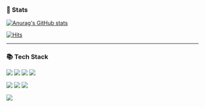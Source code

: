 ### :seedling: Stats
[![Anurag's GitHub stats](https://github-readme-stats.vercel.app/api?username=gomshin&show_icons=true&theme=radical)](https://github.com/anuraghazra/github-readme-stats)

[![Hits](https://hits.seeyoufarm.com/api/count/incr/badge.svg?url=https%3A%2F%2Fgithub.com%2Fgomshin&count_bg=%2379C83D&title_bg=%23555555&icon=hotels-dot-com.svg&icon_color=%23E7E7E7&title=hits&edge_flat=false)](https://hits.seeyoufarm.com)

---

### :books: Tech Stack
<img src="https://img.shields.io/badge/Javascript-F7DF1E?style=flat&logo=Javascript&logoColor=white"/> <img src="https://img.shields.io/badge/Typescript-3766AB?style=flat&logo=Typescript&logoColor=white"/> <img src="https://img.shields.io/badge/React-61dafb?style=flat&logo=React&logoColor=black"/> <img src="https://img.shields.io/badge/Angular-DD0031?style=flat&logo=Angular&logoColor=white"/><p/>
<img src="https://img.shields.io/badge/D3.js-F9A03C?style=flat&logo=D3.js&logoColor=black"/> <img src="https://img.shields.io/badge/Highcharts.js-A3EC89?style=flat"/> <img src="https://img.shields.io/badge/Spotfire-1287D9?style=flat"/><p/>
<img src="https://img.shields.io/badge/Visual_Studio_Code-007ACC?style=flat&logo=Visual-Studio-Code&logoColor=black"/>

<!--
**gomshin/gomshin** is a ✨ _special_ ✨ repository because its `README.md` (this file) appears on your GitHub profile.

Here are some ideas to get you started:


- 🔭 I’m currently working on ...
- 🌱 I’m currently learning ...
- 👯 I’m looking to collaborate on ...
- 🤔 I’m looking for help with ...
- 💬 Ask me about ...
- 📫 How to reach me: ...
- 😄 Pronouns: ...
- ⚡ Fun fact: ...
-->

